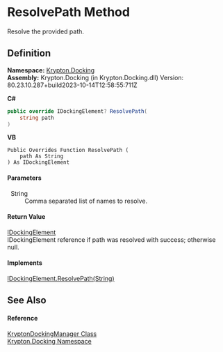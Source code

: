 # ResolvePath Method


Resolve the provided path.



## Definition
**Namespace:** <a href="98399376-cf41-9454-4b4d-4fab2ca20bc7.md">Krypton.Docking</a>  
**Assembly:** Krypton.Docking (in Krypton.Docking.dll) Version: 80.23.10.287+build2023-10-14T12:58:55:711Z

**C#**
``` C#
public override IDockingElement? ResolvePath(
	string path
)
```
**VB**
``` VB
Public Overrides Function ResolvePath ( 
	path As String
) As IDockingElement
```



#### Parameters
<dl><dt>  String</dt><dd>Comma separated list of names to resolve.</dd></dl>

#### Return Value
<a href="7a8c0862-7f74-27fa-175f-cc894ff97478.md">IDockingElement</a>  
IDockingElement reference if path was resolved with success; otherwise null.

#### Implements
<a href="9edab754-a469-b968-78be-04175268b5e0.md">IDockingElement.ResolvePath(String)</a>  


## See Also


#### Reference
<a href="6c9c237d-95cb-a4ce-72c6-cd7684d3287e.md">KryptonDockingManager Class</a>  
<a href="98399376-cf41-9454-4b4d-4fab2ca20bc7.md">Krypton.Docking Namespace</a>  
